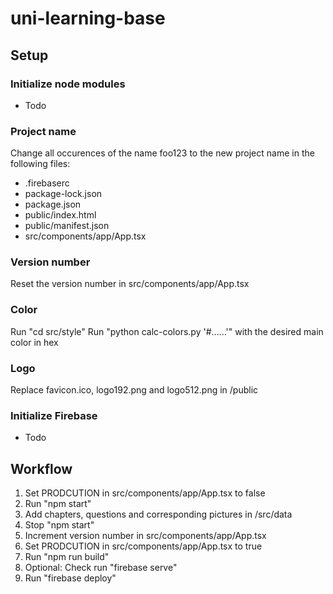 # uni-learning-base

## Setup
### Initialize node modules
- Todo

### Project name
Change all occurences of the name foo123 to the new project name in the following files:
- .firebaserc
- package-lock.json
- package.json
- public/index.html
- public/manifest.json
- src/components/app/App.tsx

### Version number
Reset the version number in src/components/app/App.tsx

### Color
Run "cd src/style"
Run "python calc-colors.py '#......'" with the desired main color in hex

### Logo
Replace favicon.ico, logo192.png and logo512.png in /public

### Initialize Firebase
- Todo


## Workflow
1. Set PRODCUTION in src/components/app/App.tsx to false
2. Run "npm start"
3. Add chapters, questions and corresponding pictures in /src/data
4. Stop "npm start"
5. Increment version number in src/components/app/App.tsx
6. Set PRODCUTION in src/components/app/App.tsx to true
7. Run "npm run build"
8. Optional: Check run "firebase serve"
9. Run "firebase deploy"
